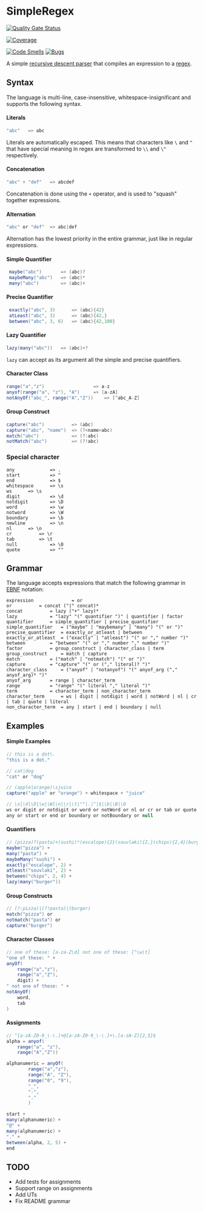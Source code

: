 # SimpleRegex

[![Quality Gate Status](https://sonarcloud.io/api/project_badges/measure?project=gregpedis_simpleregex&metric=alert_status)](https://sonarcloud.io/summary/new_code?id=gregpedis_simpleregex)

[![Coverage](https://sonarcloud.io/api/project_badges/measure?project=gregpedis_simpleregex&metric=coverage)](https://sonarcloud.io/summary/new_code?id=gregpedis_simpleregex)

[![Code Smells](https://sonarcloud.io/api/project_badges/measure?project=gregpedis_simpleregex&metric=code_smells)](https://sonarcloud.io/summary/new_code?id=gregpedis_simpleregex)
[![Bugs](https://sonarcloud.io/api/project_badges/measure?project=gregpedis_simpleregex&metric=bugs)](https://sonarcloud.io/summary/new_code?id=gregpedis_simpleregex)

A simple [recursive descent parser](https://en.wikipedia.org/wiki/Recursive_descent_parser) that compiles an expression to a [regex](https://en.wikipedia.org/wiki/Regular_expression).

## Syntax

The language is multi-line, case-insensitive, whitespace-insignificant and supports the following syntax.

#### Literals

```csharp
"abc"   => abc
```

Literals are automatically escaped. This means that characters like `\` and `^` that have special meaning in regex are transformed to `\\` and `\^` respectively.

#### Concatenation

```csharp
"abc" + "def"   => abcdef
```

Concatenation is done using the `+` operator, and is used to "squash" together expressions.

#### Alternation

```csharp
"abc" or "def"  => abc|def
```

Alternation has the lowest priority in the entire grammar, just like in regular expressions.

#### Simple Quantifier

```csharp
 maybe("abc")       => (abc)?
 maybeMany("abc")   => (abc)*
 many("abc")        => (abc)+
 ```

#### Precise Quantifier

```csharp
 exactly("abc", 3)      => (abc){42}
 atLeast("abc", 3)      => (abc){42,}
 between("abc", 3, 6)   => (abc){42,100}
 ```

 #### Lazy Quantifier

```csharp
lazy(many("abc"))   => (abc)+?
```

`lazy` can accept as its argument all the simple and precise quantifiers.

#### Character Class

```csharp
range("a","z")		            => a-z
anyof(range("a", "z"), "A")	    => [a-zA]
notAnyOf("abc_", range("A","Z"))    => [^abc_A-Z]
```

#### Group Construct

```csharp
capture("abc")          => (abc)
capture("abc", "name")  => (?<name>abc)
match("abc")            => (?:abc)
notMatch("abc")         => (?!abc)
```

### Special character

```
any             => .
start           => ^
end             => $
whitespace      => \s
ws		=> \s
digit	        => \d
notdigit        => \D
word	        => \w
notword         => \W
boundary        => \b
newline	        => \n
nl		=> \n
cr	        => \r
tab	        => \t
null	        => \0
quote	        => ""
```

## Grammar

The language accepts expressions that match the following grammar in [EBNF](https://en.wikipedia.org/wiki/Extended_Backus%E2%80%93Naur_form) notation:

```ebnf
expression              = or
or			= concat ("|" concat)*
concat			= lazy ("+" lazy)*
lazy			= "lazy" "(" quantifier ")" | quantifier | factor
quantifier		= simple_quantifier | precise_quantifier
simple_quantifier	= ("maybe" | "maybemany" | "many") "(" or ")"
precise_quantifier	= exactly_or_atleast | between
exactly_or_atleast	= ("exactly" | "atleast") "(" or "," number ")"
between			= "between" "(" or "," number "," number ")"
factor			= group_construct | character_class | term
group_construct		= match | capture
match			= ("match" | "notmatch") "(" or ")"
capture			= "capture" "(" or ("," literal)? ")"
character_class		= ("anyof" | "notanyof") "(" anyof_arg ("," anyof_arg)* ")"
anyof_arg		= range | character_term
range			= "range" "(" literal "," literal ")"
term			= character_term | non_character_term
character_term		= ws | digit | notdigit | word | notWord | nl | cr | tab | quote | literal
non_character_term	= any | start | end | boundary | null
```

## Examples

#### Simple Examples

```csharp
// this is a dot\.
"this is a dot."

// cat|dog
"cat" or "dog"

// (apple|orange)\sjuice
capture("apple" or "orange") + whitespace + "juice"

// \s|\d|\D|\w|\W|\n|\r|\t|""|.|^|$|\b|\B|\0
ws or digit or notdigit or word or notWord or nl or cr or tab or quote or
any or start or end or boundary or notBoundary or null
```

#### Quantifiers

```csharp
// (pizza)?(pasta)+(sushi)*(escalope){2}(souvlaki){2,}(chips){2,4}(burger)+?
maybe("pizza") +
many("pasta") +
maybeMany("sushi") +
exactly("escalope", 2) +
atleast("souvlaki", 2) +
between("chips", 2, 4) +
lazy(many("burger"))
```

#### Group Constructs

```csharp
// (?:pizza)|(?!pasta)|(burger)
match("pizza") or
notmatch("pasta") or
capture("burger")
```

#### Character Classes

```csharp
// one of these: [a-za-Z\d] not one of these: [^\w\t]
"one of these: " +
anyOf(
    range("a","z"),
    range("a","Z"),
    digit) +
" not one of these: " +
notAnyOf(
    word,
    tab
)
```

#### Assignments

```csharp
// ^[a-zA-Z0-9_\-\.]+@[a-zA-Z0-9_\-\.]+\.[a-zA-Z]{2,5}$
alpha = anyof(
    range("a", "z"),
    range("A","Z"))

alphanumeric = anyOf(
        range("a","z"),
        range("A", "Z"),
        range("0", "9"),
        "_",
        "-",
        "."
        )

start +
many(alphanumeric) +
"@" +
many(alphanumeric) +
"." +
between(alpha, 2, 5) +
end
```

## TODO

- Add tests for assignments
- Support range on assignments
- Add UTs
- Fix README grammar
